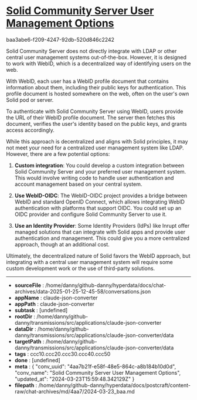 # [Solid Community Server User Management Options](https://claude.ai/chat/4aa7b21f-e58f-48e5-864c-a8b184b10d0d)

baa3abe6-f209-4247-92db-520d846c2242

 Solid Community Server does not directly integrate with LDAP or other central user management systems out-of-the-box. However, it is designed to work with WebID, which is a decentralized way of identifying users on the web.

With WebID, each user has a WebID profile document that contains information about them, including their public keys for authentication. This profile document is hosted somewhere on the web, often on the user's own Solid pod or server.

To authenticate with Solid Community Server using WebID, users provide the URL of their WebID profile document. The server then fetches this document, verifies the user's identity based on the public keys, and grants access accordingly.

While this approach is decentralized and aligns with Solid principles, it may not meet your need for a centralized user management system like LDAP. However, there are a few potential options:

1. **Custom integration**: You could develop a custom integration between Solid Community Server and your preferred user management system. This would involve writing code to handle user authentication and account management based on your central system.

2. **Use WebID-OIDC**: The WebID-OIDC project provides a bridge between WebID and standard OpenID Connect, which allows integrating WebID authentication with platforms that support OIDC. You could set up an OIDC provider and configure Solid Community Server to use it.

3. **Use an Identity Provider**: Some Identity Providers (IdPs) like Inrupt offer managed solutions that can integrate with Solid apps and provide user authentication and management. This could give you a more centralized approach, though at an additional cost.

Ultimately, the decentralized nature of Solid favors the WebID approach, but integrating with a central user management system will require some custom development work or the use of third-party solutions.

---

* **sourceFile** : /home/danny/github-danny/hyperdata/docs/chat-archives/data-2025-01-25-12-45-58/conversations.json
* **appName** : claude-json-converter
* **appPath** : claude-json-converter
* **subtask** : [undefined]
* **rootDir** : /home/danny/github-danny/transmissions/src/applications/claude-json-converter
* **dataDir** : /home/danny/github-danny/transmissions/src/applications/claude-json-converter/data
* **targetPath** : /home/danny/github-danny/transmissions/src/applications/claude-json-converter/data
* **tags** : ccc10.ccc20.ccc30.ccc40.ccc50
* **done** : [undefined]
* **meta** : {
  "conv_uuid": "4aa7b21f-e58f-48e5-864c-a8b184b10d0d",
  "conv_name": "Solid Community Server User Management Options",
  "updated_at": "2024-03-23T15:59:48.342129Z"
}
* **filepath** : /home/danny/github-danny/hyperdata/docs/postcraft/content-raw/chat-archives/md/4aa7/2024-03-23_baa.md